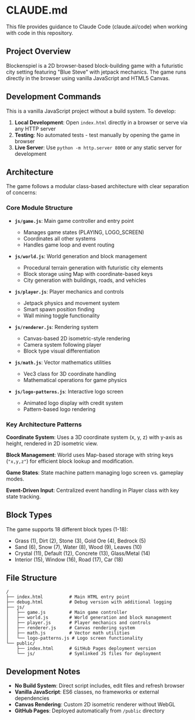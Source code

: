 # CLAUDE.md

This file provides guidance to Claude Code (claude.ai/code) when working with code in this repository.

## Project Overview

Blockenspiel is a 2D browser-based block-building game with a futuristic city setting featuring "Blue Steve" with jetpack mechanics. The game runs directly in the browser using vanilla JavaScript and HTML5 Canvas.

## Development Commands

This is a vanilla JavaScript project without a build system. To develop:

1. **Local Development**: Open `index.html` directly in a browser or serve via any HTTP server
2. **Testing**: No automated tests - test manually by opening the game in browser
3. **Live Server**: Use `python -m http.server 8000` or any static server for development

## Architecture

The game follows a modular class-based architecture with clear separation of concerns:

### Core Module Structure

- **`js/game.js`**: Main game controller and entry point
  - Manages game states (PLAYING, LOGO_SCREEN)
  - Coordinates all other systems
  - Handles game loop and event routing

- **`js/world.js`**: World generation and block management
  - Procedural terrain generation with futuristic city elements
  - Block storage using Map with coordinate-based keys
  - City generation with buildings, roads, and vehicles

- **`js/player.js`**: Player mechanics and controls
  - Jetpack physics and movement system
  - Smart spawn position finding
  - Wall mining toggle functionality

- **`js/renderer.js`**: Rendering system
  - Canvas-based 2D isometric-style rendering
  - Camera system following player
  - Block type visual differentiation

- **`js/math.js`**: Vector mathematics utilities
  - Vec3 class for 3D coordinate handling
  - Mathematical operations for game physics

- **`js/logo-patterns.js`**: Interactive logo screen
  - Animated logo display with credit system
  - Pattern-based logo rendering

### Key Architecture Patterns

**Coordinate System**: Uses a 3D coordinate system (x, y, z) with y-axis as height, rendered in 2D isometric view.

**Block Management**: World uses Map-based storage with string keys (`"x,y,z"`) for efficient block lookup and modification.

**Game States**: State machine pattern managing logo screen vs. gameplay modes.

**Event-Driven Input**: Centralized event handling in Player class with key state tracking.

## Block Types

The game supports 18 different block types (1-18):
- Grass (1), Dirt (2), Stone (3), Gold Ore (4), Bedrock (5)
- Sand (6), Snow (7), Water (8), Wood (9), Leaves (10)
- Crystal (11), Default (12), Concrete (13), Glass/Metal (14)
- Interior (15), Window (16), Road (17), Car (18)

## File Structure

```
/
├── index.html          # Main HTML entry point
├── debug.html          # Debug version with additional logging
├── js/
│   ├── game.js         # Main game controller
│   ├── world.js        # World generation and block management
│   ├── player.js       # Player mechanics and controls
│   ├── renderer.js     # Canvas rendering system
│   ├── math.js         # Vector math utilities
│   └── logo-patterns.js # Logo screen functionality
└── public/
    ├── index.html      # GitHub Pages deployment version
    └── js/             # Symlinked JS files for deployment
```

## Development Notes

- **No Build System**: Direct script includes, edit files and refresh browser
- **Vanilla JavaScript**: ES6 classes, no frameworks or external dependencies
- **Canvas Rendering**: Custom 2D isometric renderer without WebGL
- **GitHub Pages**: Deployed automatically from `/public` directory